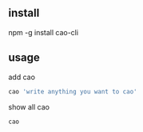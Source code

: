 ## install
npm -g install cao-cli

## usage

add cao

```bash
cao 'write anything you want to cao'
```

show all cao

```bash
cao
```
